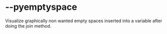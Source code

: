 # --pyemptyspace
Visualize graphically non wanted empty spaces inserted into a variable after doing the join method. 
